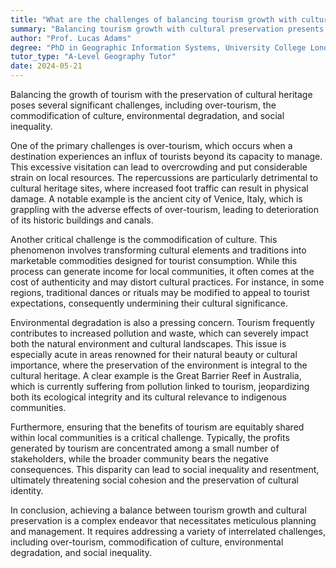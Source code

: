 ```yaml
---
title: "What are the challenges of balancing tourism growth with cultural preservation?"
summary: "Balancing tourism growth with cultural preservation presents challenges such as over-tourism, commodification of culture, and environmental degradation."
author: "Prof. Lucas Adams"
degree: "PhD in Geographic Information Systems, University College London"
tutor_type: "A-Level Geography Tutor"
date: 2024-05-21
---
```


Balancing the growth of tourism with the preservation of cultural heritage poses several significant challenges, including over-tourism, the commodification of culture, environmental degradation, and social inequality.

One of the primary challenges is over-tourism, which occurs when a destination experiences an influx of tourists beyond its capacity to manage. This excessive visitation can lead to overcrowding and put considerable strain on local resources. The repercussions are particularly detrimental to cultural heritage sites, where increased foot traffic can result in physical damage. A notable example is the ancient city of Venice, Italy, which is grappling with the adverse effects of over-tourism, leading to deterioration of its historic buildings and canals.

Another critical challenge is the commodification of culture. This phenomenon involves transforming cultural elements and traditions into marketable commodities designed for tourist consumption. While this process can generate income for local communities, it often comes at the cost of authenticity and may distort cultural practices. For instance, in some regions, traditional dances or rituals may be modified to appeal to tourist expectations, consequently undermining their cultural significance.

Environmental degradation is also a pressing concern. Tourism frequently contributes to increased pollution and waste, which can severely impact both the natural environment and cultural landscapes. This issue is especially acute in areas renowned for their natural beauty or cultural importance, where the preservation of the environment is integral to the cultural heritage. A clear example is the Great Barrier Reef in Australia, which is currently suffering from pollution linked to tourism, jeopardizing both its ecological integrity and its cultural relevance to indigenous communities.

Furthermore, ensuring that the benefits of tourism are equitably shared within local communities is a critical challenge. Typically, the profits generated by tourism are concentrated among a small number of stakeholders, while the broader community bears the negative consequences. This disparity can lead to social inequality and resentment, ultimately threatening social cohesion and the preservation of cultural identity.

In conclusion, achieving a balance between tourism growth and cultural preservation is a complex endeavor that necessitates meticulous planning and management. It requires addressing a variety of interrelated challenges, including over-tourism, commodification of culture, environmental degradation, and social inequality.
    